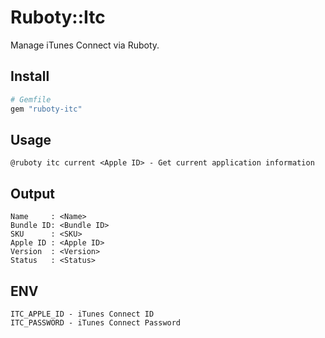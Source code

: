 # Ruboty::Itc

Manage iTunes Connect via Ruboty.

## Install

```ruby
# Gemfile
gem "ruboty-itc"
```

## Usage

```
@ruboty itc current <Apple ID> - Get current application information
```

## Output

```
Name     : <Name>
Bundle ID: <Bundle ID>
SKU      : <SKU>
Apple ID : <Apple ID>
Version  : <Version>
Status   : <Status>
```

## ENV
```
ITC_APPLE_ID - iTunes Connect ID
ITC_PASSWORD - iTunes Connect Password
```
